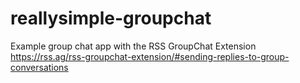 # reallysimple-groupchat
Example group chat app with the RSS GroupChat Extension  https://rss.ag/rss-groupchat-extension/#sending-replies-to-group-conversations
